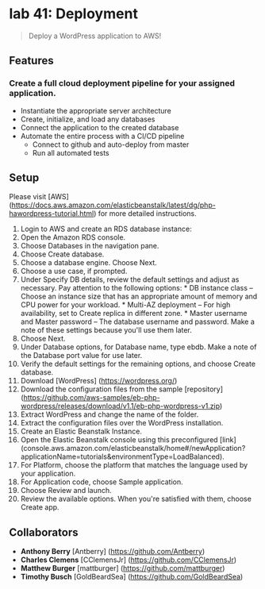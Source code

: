 # lab 41: Deployment
> Deploy a WordPress application to AWS!

## Features
### Create a full cloud deployment pipeline for your assigned application.
* Instantiate the appropriate server architecture
* Create, initialize, and load any databases
* Connect the application to the created database
* Automate the entire process with a CI/CD pipeline
  * Connect to github and auto-deploy from master
  * Run all automated tests


## Setup
Please visit [AWS] (https://docs.aws.amazon.com/elasticbeanstalk/latest/dg/php-hawordpress-tutorial.html) for more detailed instructions.
1. Login to AWS and create an RDS database instance:
  1. Open the Amazon RDS console.
  2. Choose Databases in the navigation pane.
  3. Choose Create database.
  4. Choose a database engine. Choose Next.
  5. Choose a use case, if prompted.
  6. Under Specify DB details, review the default settings and adjust as necessary. Pay attention to the following options:
    * DB instance class – Choose an instance size that has an appropriate amount of memory and CPU power for your workload.
    * Multi-AZ deployment – For high availability, set to Create replica in different zone.
    * Master username and Master password – The database username and password. Make a note of these settings because you'll use them later.
  7. Choose Next.
  8. Under Database options, for Database name, type ebdb. Make a note of the Database port value for use later.
  9. Verify the default settings for the remaining options, and choose Create database.
2. Download [WordPress] (https://wordpress.org/)
  1. Download the configuration files from the sample [repository] (https://github.com/aws-samples/eb-php-wordpress/releases/download/v1.1/eb-php-wordpress-v1.zip)
  2. Extract WordPress and change the name of the folder.
  3. Extract the configuration files over the WordPress installation.
3. Create an Elastic Beanstalk Instance.
  1. Open the Elastic Beanstalk console using this preconfigured [link] (console.aws.amazon.com/elasticbeanstalk/home#/newApplication?applicationName=tutorials&environmentType=LoadBalanced).
  2. For Platform, choose the platform that matches the language used by your application.
  3. For Application code, choose Sample application.
  4. Choose Review and launch.
  5. Review the available options. When you're satisfied with them, choose Create app.


## Collaborators
* **Anthony Berry**  [Antberry] (https://github.com/Antberry)
* **Charles Clemens** [CClemensJr] (https://github.com/CClemensJr)
* **Matthew Burger** [mattburger] (https://github.com/mattburger)
* **Timothy Busch** [GoldBeardSea] (https://github.com/GoldBeardSea)
